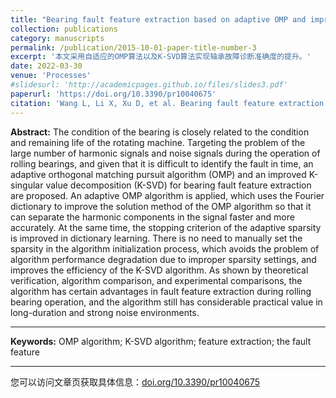 ```yaml
---
title: "Bearing fault feature extraction based on adaptive OMP and improved K-SVD"
collection: publications
category: manuscripts
permalink: /publication/2015-10-01-paper-title-number-3
excerpt: '本文采用自适应的OMP算法以及K-SVD算法实现轴承故障诊断准确度的提升。'
date: 2022-03-30
venue: 'Processes'
#slidesurl: 'http://academicpages.github.io/files/slides3.pdf'
paperurl: 'https://doi.org/10.3390/pr10040675'
citation: 'Wang L, Li X, Xu D, et al. Bearing fault feature extraction based on adaptive OMP and improved K-SVD[J]. Processes, 2022, 10(4): 675.'
---
```

**Abstract:**
The condition of the bearing is closely related to the condition and remaining life of the rotating machine. Targeting the problem of the large number of harmonic signals and noise signals during the operation of rolling bearings, and given that it is difficult to identify the fault in time, an adaptive orthogonal matching pursuit algorithm (OMP) and an improved K-singular value decomposition (K-SVD) for bearing fault feature extraction are proposed. An adaptive OMP algorithm is applied, which uses the Fourier dictionary to improve the solution method of the OMP algorithm so that it can separate the harmonic components in the signal faster and more accurately. At the same time, the stopping criterion of the adaptive sparsity is improved in dictionary learning. There is no need to manually set the sparsity in the algorithm initialization process, which avoids the problem of algorithm performance degradation due to improper sparsity settings, and improves the efficiency of the K-SVD algorithm. As shown by theoretical verification, algorithm comparison, and experimental comparisons, the algorithm has certain advantages in fault feature extraction during rolling bearing operation, and the algorithm still has considerable practical value in long-duration and strong noise environments.

***

**Keywords:**
OMP algorithm; K-SVD algorithm; feature extraction; the fault feature

***

您可以访问文章页获取具体信息：[doi.org/10.3390/pr10040675](https://doi.org/10.3390/pr10040675)


